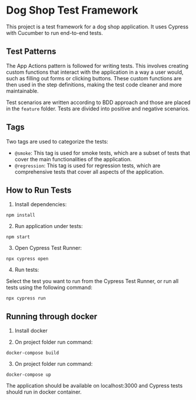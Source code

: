 # Dog Shop Test Framework

This project is a test framework for a dog shop application. It uses Cypress with Cucumber to run end-to-end tests.

## Test Patterns

The App Actions pattern is followed for writing tests. This involves creating custom functions that interact with the application in a way a user would, such as filling out forms or clicking buttons. These custom functions are then used in the step definitions, making the test code cleaner and more maintainable.

Test scenarios are written according to BDD approach and those are placed in the `feature` folder. Tests are divided into positive and negative scenarios.

## Tags

Two tags are used to categorize the tests:

- `@smoke`: This tag is used for smoke tests, which are a subset of tests that cover the main functionalities of the application.
- `@regression`: This tag is used for regression tests, which are comprehensive tests that cover all aspects of the application.


## How to Run Tests

1. Install dependencies:

`npm install`

2. Run application under tests:

`npm start`

3. Open Cypress Test Runner:

`npx cypress open`

4. Run tests:

Select the test you want to run from the Cypress Test Runner, or run all tests using the following command:

`npx cypress run`


## Running through docker

1. Install docker

2. On project folder run command:

`docker-compose build`

3. On project folder run command:

`docker-compose up`

The application should be available on localhost:3000 and Cypress tests should run in docker container.

